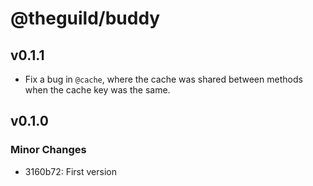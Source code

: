 # @theguild/buddy

## v0.1.1

- Fix a bug in `@cache`, where the cache was shared between methods when the cache key was the same.

## v0.1.0
### Minor Changes

- 3160b72: First version
